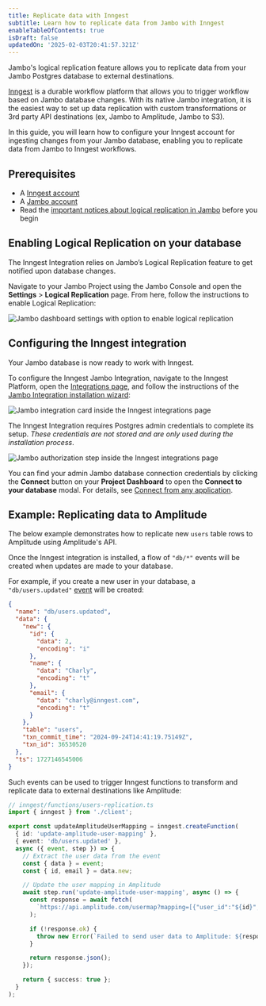 ```yaml
---
title: Replicate data with Inngest
subtitle: Learn how to replicate data from Jambo with Inngest
enableTableOfContents: true
isDraft: false
updatedOn: '2025-02-03T20:41:57.321Z'
---
```


Jambo's logical replication feature allows you to replicate data from your Jambo Postgres database to external destinations.

[Inngest](https://www.inngest.com?utm_source=neon&utm_medium=logical-replication-guide) is a durable workflow platform that allows you to trigger workflow based on Jambo database changes. With its native Jambo integration, it is the easiest way to set up data replication with custom transformations or 3rd party API destinations (ex, Jambo to Amplitude, Jambo to S3).

In this guide, you will learn how to configure your Inngest account for ingesting changes from your Jambo database, enabling you to replicate data from Jambo to Inngest workflows.

## Prerequisites

- A [Inngest account](https://www.inngest.com?utm_source=neon&utm_medium=logical-replication-guide)
- A [Jambo account](https://console.neon.tech/)
- Read the [important notices about logical replication in Jambo](/docs/guides/logical-replication-neon#important-notices) before you begin

## Enabling Logical Replication on your database

The Inngest Integration relies on Jambo’s Logical Replication feature to get notified upon database changes.

Navigate to your Jambo Project using the Jambo Console and open the **Settings** > **Logical Replication** page. From here, follow the instructions to enable Logical Replication:

![Jambo dashboard settings with option to enable logical replication](/docs/guides/neon-console-settings-logical-replication.png)

## Configuring the Inngest integration

Your Jambo database is now ready to work with Inngest.

To configure the Inngest Jambo Integration, navigate to the Inngest Platform, open the [Integrations page](https://app.inngest.com/settings/integrations?utm_source=neon&utm_medium=trigger-serverless-functions-guide), and follow the instructions of the [Jambo Integration installation wizard](https://app.inngest.com/settings/integrations/neon/connect?utm_source=neon&utm_medium=trigger-serverless-functions-guide):

![Jambo integration card inside the Inngest integrations page](/docs/guides/inngest-integrations-page.png)

The Inngest Integration requires Postgres admin credentials to complete its setup. _These credentials are not stored and are only used during the installation process_.

![Jambo authorization step inside the Inngest integrations page](/docs/guides/inngest-integration-neon-authorize-step.png)

You can find your admin Jambo database connection credentials by clicking the **Connect** button on your **Project Dashboard** to open the **Connect to your database** modal. For details, see [Connect from any application](/docs/connect/connect-from-any-app).

## Example: Replicating data to Amplitude

The below example demonstrates how to replicate new `users` table rows to Amplitude using Amplitude's API.

Once the Inngest integration is installed, a flow of `"db/*"` events will be created when updates are made to your database.

For example, if you create a new user in your database, a `"db/users.updated"` [event](https://www.inngest.com/docs/features/events-triggers?utm_source=neon&utm_medium=logical-replication-guide) will be created:

```json
{
  "name": "db/users.updated",
  "data": {
    "new": {
      "id": {
        "data": 2,
        "encoding": "i"
      },
      "name": {
        "data": "Charly",
        "encoding": "t"
      },
      "email": {
        "data": "charly@inngest.com",
        "encoding": "t"
      }
    },
    "table": "users",
    "txn_commit_time": "2024-09-24T14:41:19.75149Z",
    "txn_id": 36530520
  },
  "ts": 1727146545006
}
```

Such events can be used to trigger Inngest functions to transform and replicate data to external destinations like Amplitude:

```typescript
// inngest/functions/users-replication.ts
import { inngest } from './client';

export const updateAmplitudeUserMapping = inngest.createFunction(
  { id: 'update-amplitude-user-mapping' },
  { event: 'db/users.updated' },
  async ({ event, step }) => {
    // Extract the user data from the event
    const { data } = event;
    const { id, email } = data.new;

    // Update the user mapping in Amplitude
    await step.run('update-amplitude-user-mapping', async () => {
      const response = await fetch(
        `https://api.amplitude.com/usermap?mapping=[{"user_id":"${id}", "global_user_id": "${email}"}]&api_key=${process.env.AMPLITUDE_API_KEY}`
      );

      if (!response.ok) {
        throw new Error(`Failed to send user data to Amplitude: ${response.statusText}`);
      }

      return response.json();
    });

    return { success: true };
  }
);
```

<NeedHelp/>
